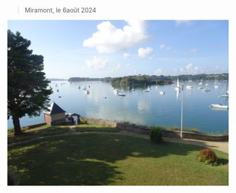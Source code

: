 > Miramont, le 6août 2024


![La Rance](https://github.com/awelvor/miramont/blob/main/assets/images/dir1/dir11/dir115/DSC04178.JPG?raw=true)

